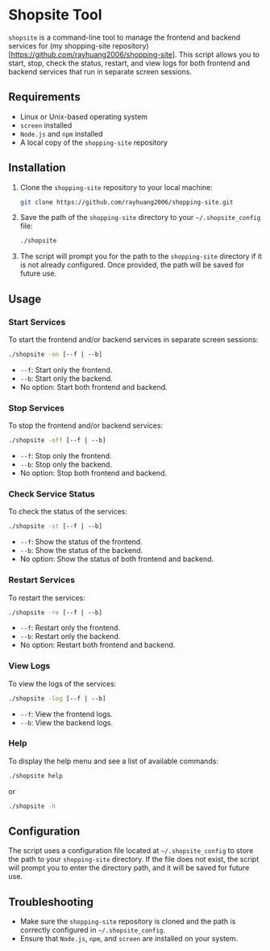 # Shopsite Tool

`shopsite` is a command-line tool to manage the frontend and backend services for (my shopping-site repository)[https://github.com/rayhuang2006/shopping-site]. This script allows you to start, stop, check the status, restart, and view logs for both frontend and backend services that run in separate screen sessions.

## Requirements

- Linux or Unix-based operating system
- `screen` installed
- `Node.js` and `npm` installed
- A local copy of the `shopping-site` repository

## Installation

1. Clone the `shopping-site` repository to your local machine:
   ```bash
   git clone https://github.com/rayhuang2006/shopping-site.git
   ```

2. Save the path of the `shopping-site` directory to your `~/.shopsite_config` file:
   ```bash
   ./shopsite
   ```

3. The script will prompt you for the path to the `shopping-site` directory if it is not already configured. Once provided, the path will be saved for future use.

## Usage

### Start Services

To start the frontend and/or backend services in separate screen sessions:

```bash
./shopsite -on [--f | --b]
```

- `--f`: Start only the frontend.
- `--b`: Start only the backend.
- No option: Start both frontend and backend.

### Stop Services

To stop the frontend and/or backend services:

```bash
./shopsite -off [--f | --b]
```

- `--f`: Stop only the frontend.
- `--b`: Stop only the backend.
- No option: Stop both frontend and backend.

### Check Service Status

To check the status of the services:

```bash
./shopsite -st [--f | --b]
```

- `--f`: Show the status of the frontend.
- `--b`: Show the status of the backend.
- No option: Show the status of both frontend and backend.

### Restart Services

To restart the services:

```bash
./shopsite -re [--f | --b]
```

- `--f`: Restart only the frontend.
- `--b`: Restart only the backend.
- No option: Restart both frontend and backend.

### View Logs

To view the logs of the services:

```bash
./shopsite -log [--f | --b]
```

- `--f`: View the frontend logs.
- `--b`: View the backend logs.

### Help

To display the help menu and see a list of available commands:

```bash
./shopsite help
```

or

```bash
./shopsite -h
```

## Configuration

The script uses a configuration file located at `~/.shopsite_config` to store the path to your `shopping-site` directory. If the file does not exist, the script will prompt you to enter the directory path, and it will be saved for future use.

## Troubleshooting

- Make sure the `shopping-site` repository is cloned and the path is correctly configured in `~/.shopsite_config`.
- Ensure that `Node.js`, `npm`, and `screen` are installed on your system.
